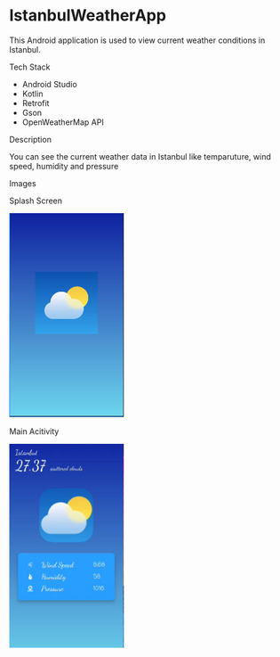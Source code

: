 # IstanbulWeatherApp

This Android application is used to view current weather conditions in Istanbul.

Tech Stack

- Android Studio
- Kotlin
- Retrofit
- Gson
- OpenWeatherMap API

Description

You can see the current weather data in Istanbul like temparuture, wind speed, humidity and pressure

Images

Splash Screen 

![Splash Screen](IstanbulWeatherAppSplash%201.png)

Main Acitivity

![Main Activity](IstanbulWeatherAppMain%201.png)


